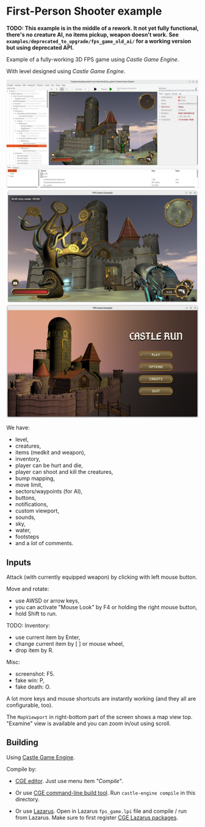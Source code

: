 # First-Person Shooter example

**TODO: This example is in the middle of a rework. It not yet fully functional, there's no creature AI, no items pickup, weapon doesn't work. See `examples/deprecated_to_upgrade/fps_game_old_ai/` for a working version but using deprecated API.**

Example of a fully-working 3D FPS game using _Castle Game Engine_.

With level designed using _Castle Game Engine_.

![Screenshot working in editor](screenshot_editor.png)
![Screenshot 2](screenshot_2.png)
![Screenshot](screenshot.png)

We have:

- level,
- creatures,
- items (medkit and weapon),
- inventory,
- player can be hurt and die,
- player can shoot and kill the creatures,
- bump mapping,
- move limit,
- sectors/waypoints (for AI),
- buttons,
- notifications,
- custom viewport,
- sounds,
- sky,
- water,
- footsteps
- and a *lot* of comments.

## Inputs

Attack (with currently equipped weapon) by clicking with left mouse button.

Move and rotate:

- use AWSD or arrow keys,
- you can activate "Mouse Look" by F4 or holding the right mouse button,
- hold Shift to run.

TODO: Inventory:

- use current item by Enter,
- change current item by [ ] or mouse wheel,
- drop item by R.

Misc:

- screenshot: F5.
- fake win: P,
- fake death: O.

A lot more keys and mouse shortcuts are instantly working
(and they all are configurable, too).

The `MapViewport` in right-bottom part of the screen shows a map view top.
"Examine" view is available and you can zoom in/out using scroll.

## Building

Using [Castle Game Engine](https://castle-engine.io/).

Compile by:

- [CGE editor](https://castle-engine.io/manual_editor.php). Just use menu item _"Compile"_.

- Or use [CGE command-line build tool](https://castle-engine.io/build_tool). Run `castle-engine compile` in this directory.

- Or use [Lazarus](https://www.lazarus-ide.org/). Open in Lazarus `fps_game.lpi` file and compile / run from Lazarus. Make sure to first register [CGE Lazarus packages](https://castle-engine.io/lazarus).

